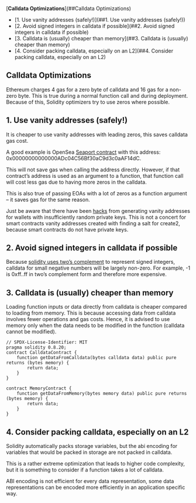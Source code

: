 [**Calldata Optimizations**](##Calldata Optimizations)

- [1. Use vanity addresses (safely!)](##1. Use vanity addresses (safely!))
- [2. Avoid signed integers in calldata if possible](##2. Avoid signed integers in calldata if possible)
- [3. Calldata is (usually) cheaper than memory](##3. Calldata is (usually) cheaper than memory)
- [4. Consider packing calldata, especially on an L2](##4. Consider packing calldata, especially on an L2)

## Calldata Optimizations

Ethereum charges 4 gas for a zero byte of calldata and 16 gas for a non-zero byte. This is true during a normal function call and during deployment. Because of this, Solidity optimizers try to use zeros where possible.

## 1. Use vanity addresses (safely!)

It is cheaper to use vanity addresses with leading zeros, this saves calldata gas cost.

A good example is OpenSea [Seaport contract](https://etherscan.io/address/0x00000000000000adc04c56bf30ac9d3c0aaf14dc#code) with this address: 0x00000000000000ADc04C56Bf30aC9d3c0aAF14dC.

This will not save gas when calling the address directly. However, if that contract’s address is used as an argument to a function, that function call will cost less gas due to having more zeros in the calldata.

This is also true of passing EOAs with a lot of zeros as a function argument – it saves gas for the same reason.

Just be aware that there have been [hacks](https://www.halborn.com/blog/post/explained-the-profanity-address-generator-hack-september-2022) from generating vanity addresses for wallets with insufficiently random private keys. This is not a concert for smart contracts vanity addresses created with finding a salt for create2, because smart contracts do not have private keys.

## 2. Avoid signed integers in calldata if possible

Because [solidity uses two’s complement](https://www.rareskills.io/post/signed-int-solidity) to represent signed integers, calldata for small negative numbers will be largely non-zero. For example, -1 is 0xff..ff in two’s complement form and therefore more expensive.

## 3. Calldata is (usually) cheaper than memory

Loading function inputs or data directly from calldata is cheaper compared to loading from memory. This is because accessing data from calldata involves fewer operations and gas costs. Hence, it is advised to use memory only when the data needs to be modified in the function (calldata cannot be modified).

```
// SPDX-License-Identifier: MIT
pragma solidity 0.8.20;
contract CalldataContract {
    function getDataFromCalldata(bytes calldata data) public pure returns (bytes memory) {
        return data;
    }
}

contract MemoryContract {
    function getDataFromMemory(bytes memory data) public pure returns (bytes memory) {
        return data;
    }
}
```

## 4. Consider packing calldata, especially on an L2

Solidity automatically packs storage variables, but the abi encoding for variables that would be packed in storage are not packed in calldata.

This is a rather extreme optimization that leads to higher code complexity, but it is something to consider if a function takes a lot of calldata.

ABI encoding is not efficient for every data representation, some data representations can be encoded more efficiently in an application specific way.

##  

